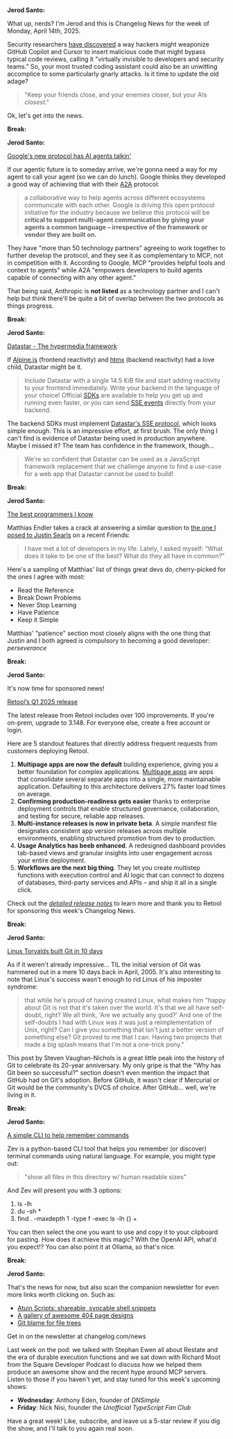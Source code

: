 **Jerod Santo:**

What up, nerds? I'm Jerod and this is Changelog News for the week of Monday, April 14th, 2025.

Security researchers [have discovered](https://www.pillar.security/blog/new-vulnerability-in-GitHub-copilot-and-cursor-how-hackers-can-weaponize-code-agents) a way hackers might weaponize GitHub Copilot and Cursor to insert malicious code that might bypass typical code reviews, calling it "virtually invisible to developers and security teams." So, your most trusted coding assistant could also be an unwitting accomplice to some particularly gnarly attacks. Is it time to update the old adage?

> "Keep your friends close, and your enemies closer, but your AIs *closest*."

Ok, let's get into the news.

**Break:**

**Jerod Santo:**

[Google's new protocol has AI agents talkin'](https://github.com/google/A2A)

If our agentic future is to someday arrive, we're gonna need a way for my agent to call your agent (so we can do lunch). Google thinks they developed a good way of achieving that with their [A2A](https://google.github.io/A2A) protocol:

> a collaborative way to help agents across different ecosystems communicate with each other. Google is driving this open protocol initiative for the industry because we believe this protocol will be **critical to support multi-agent communication by giving your agents a common language – irrespective of the framework or vendor they are built on.**

They have "more than 50 technology partners" agreeing to work together to further develop the protocol, and they see it as complementary to MCP, not in competition with it. According to Google, MCP "provides helpful tools and context to agents" while A2A "empowers developers to build agents capable of connecting with any other agent."

That being said, Anthropic is **not listed** as a technology partner and I can't help but think there'll be quite a bit of overlap between the two protocols as things progress.

**Break:**

**Jerod Santo:**

[Datastar - The hypermedia framework](https://data-star.dev/)

If [Alpine.js](https://alpinejs.dev/) (frontend reactivity) and [htmx](https://htmx.org/) (backend reactivity) had a love child, Datastar might be it.

> Include Datastar with a single 14.5 KiB file and start adding reactivity to your frontend immediately. Write your backend in the language of your choice! Official [SDKs](https://data-star.dev/reference/sdks) are available to help you get up and running even faster, or you can send [SSE events](https://data-star.dev/reference/sse_events) directly from your backend.

The backend SDKs must implement [Datastar's SSE protocol](https://data-star.dev/reference/sse_events), which looks simple enough. This is an impressive effort, at first brush. The only thing I can't find is evidence of Datastar being used in production anywhere. Maybe I missed it? The team has confidence in the framework, though...

> We're so confident that Datastar can be used as a JavaScript framework replacement that we challenge anyone to find a use-case for a web app that Datastar cannot be used to build!

**Break:**

**Jerod Santo:**

[The best programmers I know](https://endler.dev/2025/best-programmers/)

Matthias Endler takes a crack at answering a similar question to [the one I posed to Justin Searls](https://changelog.com/friends/85#t=4571) on a recent Friends:

> I have met a lot of developers in my life. Lately, I asked myself: “What does it take to be one of the best? What do they all have in common?”

Here's a sampling of Matthias' list of things great devs do, cherry-picked for the ones I agree with most:

- Read the Reference
- Break Down Problems
- Never Stop Learning
- Have Patience
- Keep it Simple

Matthias' "patience" section most closely aligns with the one thing that Justin and I both agreed is compulsory to becoming a good developer: *perseverance*

**Break:**

**Jerod Santo:**

It's now time for sponsored news!

[Retool’s Q1 2025 release](https://retool.com/blog/q1-2025-release?utm_source=changelog&utm_campaign=changelog-news)

The latest release from Retool includes over 100 improvements. If you're on-prem, upgrade to 3.148. For everyone else, create a free account or login.

Here are 5 standout features that directly address frequent requests from customers deploying Retool.

1. **Multipage apps are now the default** building experience, giving you a better foundation for complex applications. [Multipage apps](https://retool.com/blog/retool-developer-day-q3-2024#multipage-applications) are apps that consolidate several separate apps into a single, more maintainable application. Defaulting to this architecture delivers 27% faster load times on average.
2. **Confirming production-readiness gets easier** thanks to enterprise deployment controls that enable structured governance, collaboration, and testing for secure, reliable app releases.
3. **Multi-instance releases is now in private beta**. A simple manifest file designates consistent app version releases across multiple environments, enabling structured promotion from dev to production.
4. **Usage Analytics has beeb enhanced**. A redesigned dashboard provides tab-based views and granular insights into user engagement across your entire deployment.
5. **Workflows are the next big thing**. They let you create multistep functions with execution control and AI logic that can connect to dozens of databases, third-party services and APIs – and ship it all in a single click.

Check out the [*detailed release notes*](https://docs.retool.com/releases/stable) to learn more and thank you to Retool for sponsoring this week's Changelog News.

**Break:**

**Jerod Santo:**

[Linus Torvalds built Git in 10 days](https://www.zdnet.com/article/linus-torvalds-built-git-in-10-days-and-never-imagined-it-would-last-20-years/)

As if it weren't already impressive... TIL the initial version of Git was hammered out in a mere 10 days back in April, 2005. It's also interesting to note that Linux's success wasn't enough to rid Linus of his imposter syndrome:

> that while he's proud of having created Linux, what makes him "happy about Git is not that it's taken over the world. It's that we all have self-doubt, right? We all think, 'Are we actually any good?' And one of the self-doubts I had with Linux was it was just a reimplementation of Unix, right? Can I give you something that isn't just a better version of something else? Git proved to me that I can. Having two projects that made a big splash means that I'm not a one-trick pony."

This post by Steven Vaughan-Nichols is a great little peak into the history of Git to celebrate its 20-year anniversary. My only gripe is that the "Why has Git been so successful?" section doesn't even mention the impact that GitHub had on Git's adoption. Before GitHub, it wasn't clear if Mercurial or Git would be the community's DVCS of choice. After GitHub... well, we're living in it.

**Break:**

**Jerod Santo:**

[A simple CLI to help remember commands](https://github.com/dtnewman/zev)

Zev is a python-based CLI tool that helps you remember (or discover) terminal commands using natural language. For example, you might type out:

> "show all files in this directory w/ human readable sizes"

And Zev will present you with 3 options:

1. ls -lh
2. du -sh *
3. find . -maxdepth 1 -type f -exec ls -lh {} +

You can then select the one you want to use and copy it to your clipboard for pasting. How does it achieve this magic? With the OpenAI API, what'd you expect!? You can also point it at Ollama, so that's nice.

**Break:**

**Jerod Santo:**

That's the news for now, but also scan the companion newsletter for even more links worth clicking on. Such as:

- [Atuin Scripts: shareable, syncable shell snippets](https://blog.atuin.sh/atuin-scripts-shareable-syncable-shell-snippets/)
- [A gallery of awesome 404 page designs](https://www.404s.design/)
- [Git blame for file trees](https://github.com/sinclairtarget/git-who)

Get in on the newsletter at changelog.com/news

Last week on the pod: we talked with Stephan Ewen all about Restate and the era of durable execution functions and we sat down with Richard Moot from the Square Developer Podcast to discuss how we helped them produce an awesome show and the recent hype around MCP servers. Listen to those if you haven't yet, and stay tuned for this week's upcoming shows:

- **Wednesday**: Anthony Eden, founder of *DNSimple*
- **Friday**: Nick Nisi, founder the *Unofficial TypeScript Fan Club*

Have a great week! Like, subscribe, and leave us a 5-star review if you dig the show, and I'll talk to you again real soon.
